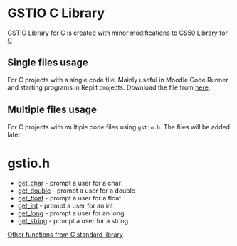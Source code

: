 # GSTIO C Library
GSTIO Library for C is created with minor modifications to [CS50 Library for C](https://github.com/cs50/libcs50)  

## Single files usage
For C projects with a single code file. Mainly useful in Moodle Code Runner and starting programs in Replit projects.
Download the file from [here](https://raw.githubusercontent.com/gitam-2022/libgstio/main/single-file/gstio.h).

## Multiple files usage
For C projects with multiple code files using `gstio.h`. 
The files will be added later.

# gstio.h
*  [get_char](https://manual.cs50.io/3/get_char)  - prompt a user for a char
*  [get_double](https://manual.cs50.io/3/get_double)  - prompt a user for a double
*  [get_float](https://manual.cs50.io/3/get_float)  - prompt a user for a float
*  [get_int](https://manual.cs50.io/3/get_int)  - prompt a user for an int
*  [get_long](https://manual.cs50.io/3/get_long)  - prompt a user for an long
*  [get_string](https://manual.cs50.io/3/get_string)  - prompt a user for a string


[Other functions from C standard library](https://manual.cs50.io)
